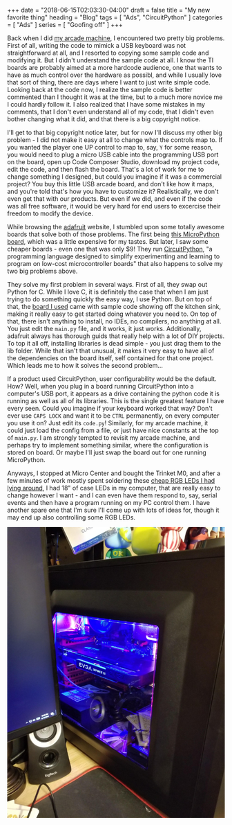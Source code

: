 +++
date = "2018-06-15T02:03:30-04:00"
draft = false
title = "My new favorite thing"
heading = "Blog"
tags = [ "Ads", "CircuitPython" ]
categories = [ "Ads" ]
series = [ "Goofing off" ]
+++

Back when I did [my arcade machine](https://johnwesthoff.com/projects/arcademachine/), I encountered two pretty big problems.
First of all, writing the code to mimick a USB keyboard was not straightforward at all, and I resorted to copying some sample
code and modifying it. But I didn't understand the sample code at all. I know the TI boards are probably aimed at a more hardcode
audience, one that wants to have as much control over the hardware as possibl, and while I usually love that sort of thing, there are
days where I want to just write simple code. Looking back at the code now, I realize the sample code is better commented than I thought
it was at the time, but to a much more novice me I could hardly follow it. I also realized that I have some mistakes in my comments, that
I don't even understand all of my code, that I didn't even bother changing what it did, and that there is a big copyright notice.

I'll get to that big copyright notice later, but for now I'll discuss my other big problem - I did not make it easy at all to change
what the controls map to. If you wanted the player one UP control to map to, say, `Y` for some reason, you would need to plug a micro USB
cable into the programming USB port on the board, open up Code Composer Studio, download my project code, edit the code, and then flash
the board. That's a lot of work for me to change something I designed, but could you imagine if it was a commercial project? You buy this
little USB arcade board, and don't like how it maps, and you're told that's how you have to customize it? Realistically, we don't
even get that with our products. But even if we did, and even if the code was all free software, it would be very hard for end users to
excercise their freedom to modify the device.

While browsing the [adafruit](https://www.adafruit.com/) website, I stumbled upon some totally awesome boards that solve both of those
problems. The first being [this MicroPython board](https://www.adafruit.com/product/2390), which was a little expensive for my tastes.
But later, I saw some cheaper boards - even one that was only $9!
They run [CircuitPython](https://learn.adafruit.com/welcome-to-circuitpython?view=all), "a programming language designed to simplify experimenting and learning to program on low-cost microcontroller boards" that also happens to solve my two big problems above.

They solve my first problem in several ways. First of all, they swap out Python for C. While I love C, it is definitely the case that
when I am just trying to do something quickly the easy way, I use Python. But on top of that, the [board I used](https://www.adafruit.com/product/3500)
came with sample code showing off the kitchen sink, making it really easy to get started doing whatever you need to. On top of that, there
isn't anything to install, no IDEs, no compilers, no anything at all. You just edit the `main.py` file, and it works, it just works.
Additionally, adafruit always has thorough guids that really help with a lot of DIY projects.
To top it all off, installing libraries is dead simple - you just drag them to the lib folder. While that isn't that unusual, it makes it
very easy to have all of the dependencies on the board itself, self contained for that one project. Which leads me to how it solves the
second problem...

If a product used CircuitPython, user configurability would be the default. How? Well, when you plug in a board running CircuitPython into
a computer's USB port, it appears as a drive containing the python code it is running as well as all of its libraries. This is the single
greatest feature I have every seen. Could you imagine if your keyboard worked that way? Don't ever use `CAPS LOCK` and want it to be `CTRL`
permanently, on every computer you use it on? Just edit its `code.py`! Similarly, for my arcade machine, it could just load the config
from a file, or just have nice constants at the top of `main.py`. I am strongly tempted to revisit my arcade machine, and perhaps try to
implement something similar, where the configuration is stored on board. Or maybe I'll just swap the board out for one running MicroPython.

Anyways, I stopped at Micro Center and bought the Trinket M0, and after a few minutes of work mostly spent soldering these
[cheap RGB LEDs I had lying around](https://www.amazon.com/gp/product/B00XL44GZW/ref=oh_aui_search_detailpage?ie=UTF8&psc=1), I had
18" of case LEDs in my computer, that are really easy to change however I want - and I can even have them respond to, say, serial events
and then have a program running on my PC control them. I have another spare one that I'm sure I'll come up with lots of ideas for,
though it may end up also controlling some RGB LEDs.

![Computer Case](case.jpg)
